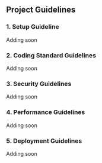 ## Project Guidelines

### 1. Setup Guideline
Adding soon

### 2. Coding Standard Guidelines
Adding soon

### 3. Security Guidelines
Adding soon

### 4. Performance Guidelines
Adding soon

### 5. Deployment Guidelines
Adding soon